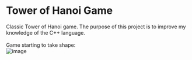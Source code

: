 # Tower of Hanoi Game
Classic Tower of Hanoi game. The purpose of this project is to improve my knowledge of the C++ language.<br/><br/>
Game starting to take shape:<br/>
![image](https://user-images.githubusercontent.com/11863837/147870548-22c9152b-ab0f-45db-9884-c4d95903a2c8.png)
